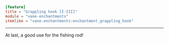 ```toml
[feature]
title = "Grappling hook [I-III]"
module = "vane-enchantments"
itemlike = "vane-enchantments:enchantment_grappling_hook"
```
---
At last, a good use for the fishing rod!
